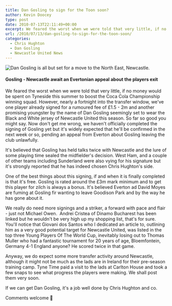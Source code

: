 ```yaml
---
title: Dan Gosling to sign for the Toon soon?
author: Kevin Doocey
type: post
date: 2010-07-13T22:11:49+00:00
excerpt: We feared the worst when we were told that very little, if no money would be spent on Tyneside this summer to boost the Coca Cola Championship winning squad. However...
url: /2010/07/13/dan-gosling-to-sign-for-the-toon-soon/
categories:
  - Chris Hughton
  - Dan Gosling
  - Newcastle United News
---
```


![Dan Gosling is all but set for a move to the North East, Newcastle.](https://static.guim.co.uk/sys-images/Sport/Pix/pictures/2010/7/12/1278952409214/Dan-Gosling-006.jpg)

#### Gosling - Newcastle await an Evertonian appeal about the players exit

We feared the worst when we were told that very little, if no money would be spent on Tyneside this summer to boost the Coca Cola Championship winning squad. However, nearly a fortnight into the transfer window, we've one player already signed for a rumoured fee of £1.5 - 2m and another promising youngster by the name of Dan Gosling seemingly set to wear the Black  and White jersey of Newcastle United this season. So far so good you might say. Now don't get me wrong, we haven't officially completed the signing of Gosling yet but it's widely expected that he'll be confirmed in the next week or so, pending an appeal from Everton about Gosling leaving the club unlawfully.

It's believed that Gosling has held talks twice with Newcastle and the lure of some playing time sealed the midfielder's decision. West Ham, and a couple of other teams including Sunderland were also vying for his signature but it's strongly reported that he has indeed chosen Chris Hughton's side.

One of the best things about this signing, if and when it is finally completed is that it's free. Gosling is rated around the £3m mark minimum and to get this player for zilch is always a bonus. It's believed Everton ad David Moyes are fuming at Gosling fir wanting to leave Goodison Park and by the way he has gone about it.

We really do need more signings and a striker, a forward with pace and flair - just not Michael Owen.  Andrei Cristea of Dinamo Bucharest has been linked but he wouldn't be very high up my shopping list, that's for sure. You'll notice that Giovani dos Santos who I dedicated an article to, outlining him as a very good potential target for Newcastle United, was listed in the top three Young Players Of The World Cup, inevitably losing out to Thomas Muller who had a fantastic tournament for 20 years of age, Bloemfontein, Germany 4-1 England anyone? He scored twice in that game.

Anyway, we do expect some more transfer activity around Newcastle, although it might not be much as the lads are in Ireland for their pre-season training camp. Tyne Time paid a visit to the lads at Carlton House and took a few snaps to see what progress the players were making. We shall post them very soon.

If we can get Dan Gosling, it's a job well done by Chris Hughton and co.

Comments welcome 🙂
